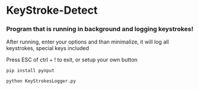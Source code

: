 # KeyStroke-Detect

### Program that is running in background and logging keystrokes!

After running, enter your options and than minimalize, it will log all keystrokes, special keys included

Press ESC of ctrl + ! to exit, or setup your own button

```pip install pynput```

```python KeyStrokesLogger.py```
